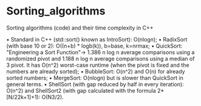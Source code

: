 # Sorting_algorithms
Sorting algorithms (code)  and their time complexity in C++


•	Standard in C++ (std::sort() known as IntroSort): O(nlogn);
•	RadixSort (with base 10 or 2): O((n+b) * logb(k)), b=base, k=nrmax;
•	QuickSort: "Engineering a Sort Function"-> 1.386 n log n average comparisons using a randomized pivot and 1.188 n log n average comparisons using a median of 3 pivot. It has O(n^2) worst-case runtime (when the pivot is fixed and the numbers are already sorted);
•	BubbleSort: O(n^2) and O(n) for already sorted numbers;
•	MergeSort: O(nlogn) but is slower than QuickSort in general terms.
•	ShellSort (with gap reduced by half in every iteration): O(n^2)
 and ShellSort2 (with gap calculated with the formula 2*[N/22k+1]+1): O(N3/2).
